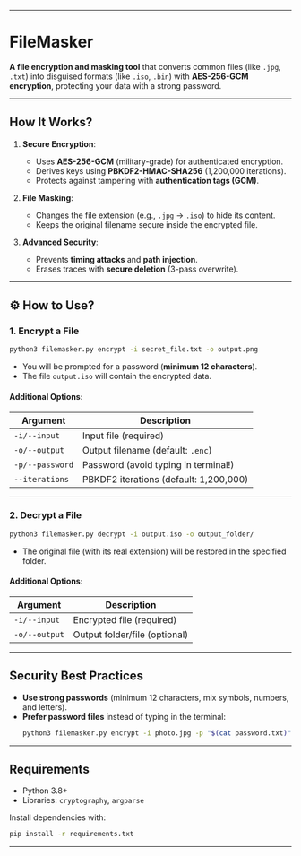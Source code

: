 
---

# **FileMasker**  

**A file encryption and masking tool** that converts common files (like `.jpg`, `.txt`) into disguised formats (like `.iso`, `.bin`) with **AES-256-GCM encryption**, protecting your data with a strong password.  

---  

## **How It Works?**  

1. **Secure Encryption**:  
   - Uses **AES-256-GCM** (military-grade) for authenticated encryption.  
   - Derives keys using **PBKDF2-HMAC-SHA256** (1,200,000 iterations).  
   - Protects against tampering with **authentication tags (GCM)**.  

2. **File Masking**:  
   - Changes the file extension (e.g., `.jpg` → `.iso`) to hide its content.  
   - Keeps the original filename secure inside the encrypted file.  

3. **Advanced Security**:  
   - Prevents **timing attacks** and **path injection**.  
   - Erases traces with **secure deletion** (3-pass overwrite).  

---  

## ⚙ **How to Use?**  

### **1. Encrypt a File**  
```bash  
python3 filemasker.py encrypt -i secret_file.txt -o output.png  
```  
- You will be prompted for a password (**minimum 12 characters**).  
- The file `output.iso` will contain the encrypted data.  

#### **Additional Options**:  
| Argument       | Description                                  |  
|----------------|---------------------------------------------|  
| `-i/--input`   | Input file (required)                       |  
| `-o/--output`  | Output filename (default: `.enc`)           |  
| `-p/--password`| Password (avoid typing in terminal!)        |  
| `--iterations` | PBKDF2 iterations (default: 1,200,000)      |  

---  

### **2. Decrypt a File**  
```bash  
python3 filemasker.py decrypt -i output.iso -o output_folder/  
```  
- The original file (with its real extension) will be restored in the specified folder.  

#### **Additional Options**:  
| Argument       | Description                                  |  
|----------------|---------------------------------------------|  
| `-i/--input`   | Encrypted file (required)                   |  
| `-o/--output`  | Output folder/file (optional)               |  

---  

## **Security Best Practices**  
- **Use strong passwords** (minimum 12 characters, mix symbols, numbers, and letters).  
- **Prefer password files** instead of typing in the terminal:  
  ```bash  
  python3 filemasker.py encrypt -i photo.jpg -p "$(cat password.txt)"  
  ```  

---  

## **Requirements**  
- Python 3.8+  
- Libraries: `cryptography`, `argparse`  

Install dependencies with:  
```bash  
pip install -r requirements.txt  
```  

---  
